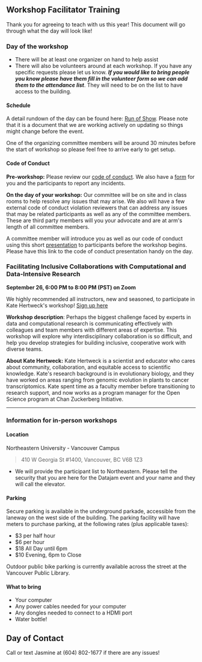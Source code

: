 ## Workshop Facilitator Training

Thank you for agreeing to teach with us this year! This document will go
through what the day will look like!

### Day of the workshop

-   There will be at least one organizer on hand to help assist
-   There will also be volunteers around at each workshop. If you have
    any specific requests please let us know. ***If you would like to
    bring people you know please have them fill in the volunteer form so
    we can add them to the attendance list***. They will need to be on
    the list to have access to the building.

#### Schedule

A detail rundown of the day can be found here: [Run of
Show](https://docs.google.com/spreadsheets/d/1oMnrFFCDtJDw949xNyk6ixb7r6xHqqpLnzMEULuNy7A/edit#gid=0).
Please note that it is a document that we are working actively on
updating so things might change before the event.

One of the organizing committee members will be around 30 minutes before
the start of workshop so please feel free to arrive early to get setup.

#### Code of Conduct

**Pre-workshop:** Please review our [code of
conduct](https://docs.google.com/document/d/182aSWdbPO3QNWJ_mkKtRIUTBkmwRug8t/edit?usp=sharing&ouid=108757651896532540288&rtpof=true&sd=true).
We also have a [form](https://forms.gle/GhhssDKqU55We33w8) for you and
the participants to report any incidents.

**On the day of your workshop:** Our committee will be on site and in
class rooms to help resolve any issues that may arise. We also will have
a few external code of conduct violation reviewers that can address any
issues that may be related participants as well as any of the committee
members. These are third party members will you your advocate and are at
arm's length of all committee members.

A committee member will introduce you as well as our code of conduct
using this short
[presentation](https://docs.google.com/presentation/d/18e8xvcegwKsowc3sqTGIB2L5XqMSUHEpVuMrUncsrO4)
to participants before the workshop begins. Please have this link to the
code of conduct presentation handy on the day.

### Facilitating Inclusive Collaborations with Computational and Data-Intensive Research

**September 26, 6:00 PM to 8:00 PM (PST) on Zoom**

We highly recommended all instructors, new and seasoned, to participate
in Kate Hertweck's workshop! [Sign up
here](https://docs.google.com/forms/d/e/1FAIpQLSeaaGUrtPKYdtkC3wsxc4eD5k1y-olhyocjjam1diOJtzIL5w/viewform)

**Workshop description**: Perhaps the biggest challenge faced by experts
in data and computational research is communicating effectively with
colleagues and team members with different areas of expertise. This
workshop will explore why interdisciplinary collaboration is so
difficult, and help you develop strategies for building inclusive,
cooperative work with diverse teams.

**About Kate Hertweck:** Kate Hertweck is a scientist and educator who
cares about community, collaboration, and equitable access to scientific
knowledge. Kate's research background is in evolutionary biology, and
they have worked on areas ranging from genomic evolution in plants to
cancer transcriptomics. Kate spent time as a faculty member before
transitioning to research support, and now works as a program manager
for the Open Science program at Chan Zuckerberg Initiative.

------------------------------------------------------------------------

### Information for in-person workshops

#### Location

Northeastern University - Vancouver Campus

> 410 W Georgia St #1400, Vancouver, BC V6B 1Z3

-   We will provide the participant list to Northeastern. Please tell
    the security that you are here for the Datajam event and your name
    and they will call the elevator.

#### Parking

Secure parking is available in the underground parkade, accessible from
the laneway on the west side of the building. The parking facility will
have meters to purchase parking, at the following rates (plus applicable
taxes):

-   \$3 per half hour
-   \$6 per hour
-   \$18 All Day until 6pm
-   \$10 Evening, 6pm to Close

Outdoor public bike parking is currently available across the street at
the Vancouver Public Library.

#### What to bring

- Your computer
- Any power cables needed for your computer
- Any dongles needed to connect to a HDMI port
- Water bottle!

## Day of Contact

Call or text Jasmine at (604) 802-1677 if there are any issues!

